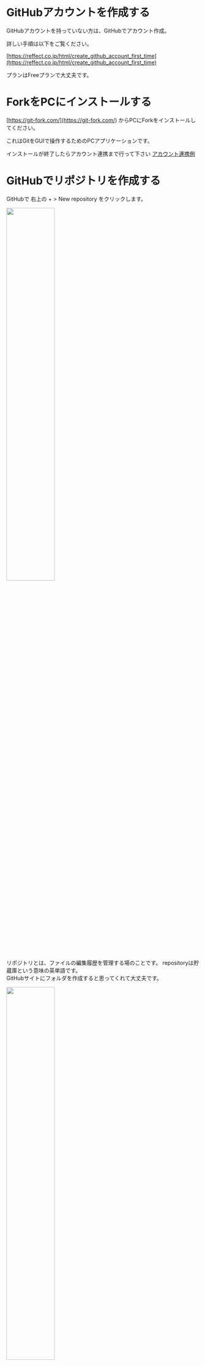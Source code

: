 # GitHubアカウントを作成する
GitHubアカウントを持っていない方は、GitHubでアカウント作成。

詳しい手順は以下をご覧ください。

[https://reffect.co.jp/html/create_github_account_first_time](https://reffect.co.jp/html/create_github_account_first_time)

プランはFreeプランで大丈夫です。


# ForkをPCにインストールする
[https://git-fork.com/](https://git-fork.com/) からPCにForkをインストールしてください。

これはGitをGUIで操作するためのPCアプリケーションです。

インストールが終了したらアカウント連携まで行って下さい
[アカウント連携例](https://sunny10side.com/how-to-install-and-use-fork-git-gui-client/)



# GitHubでリポジトリを作成する

GitHubで 右上の + > New repository をクリックします。

<img src="images/1_2.png" width="50%" alt="" title="">

<br>

リポジトリとは、ファイルの編集履歴を管理する場のことです。
repositoryは貯蔵庫という意味の英単語です。  
GitHubサイトにフォルダを作成すると思ってくれて大丈夫です。

<img src="images/1_1.png" width="50%" alt="" title="">

<br>

# リポジトリ名を記入する
リポジトリ名を記入してください。

<img src="images/1_3.png" width="50%" alt="" title="">

<br>


# 公開範囲を選択する

<img src="images/1_4.png" width="50%" alt="" title="">

<br>


# 作成ボタンをクリックする
Create Repositoryボタンをクリックして、以下のような画面を出して下さい。ここでのUrlを後ほど利用します。

<img src="images/1_5.png" width="70%" alt="" title="">

<br>





# Forkでクローンする
サーバーのリポジトリ(フォルダ)をコピーして、PCにリポジトリを作ることをクローンと呼びます。

<img src="images/1_6.png" width="50%" alt="" title="">
<br>

サーバー側のリポジトリを「リモートリポジトリ」  
PC側のリポジトリを「ローカルリポジトリ」  
と呼びます。

<br>

左上の File > Clone をクリックします。

<img src="images/1_7.png" width="50%" alt="" title="">

<br>

さきほど作成したリポジトリURLを Repository Url 欄に入力。

<img src="images/1_8.png" width="70%" alt="" title="">

<br>




+ Parent Folder  
PC側の作業ディレクトリ。
好きなフォルダーを指定してください。
ただし、日本語や半角スペースがパスに含まれていないフォルダーが安全です。

+ Name  
デフォルトのままでOK。（リポジトリ名と同じ）

+ Clone  
ボタンを押します。


# コミットする

コミットというのは、編集履歴に記録するデータの単位。  
編集履歴に記録する操作もコミットと呼ぶ。

## README.mdを作る
Fork右上の Open in > Open In File Explorer をクリックし、作業フォルダーが開く。

<img src="images/1_9.png" width="50%" alt="" title="">

<br>

README.md というファイルを作成。
（.mdというのは、Markdownファイル）

<img src="images/1_10.png" width="50%" alt="" title="">

<br>

README.md をテキストエディターで開き、以下のように入力して保存。

```
# GitHubハンズオン
```
文字コードはUTF-8で保存。でないとForkで文字化けします。

# README.mdをStageに追加
<img src="images/1_11.png" width="90%" alt="" title="">

<br>

Forkの Local Changes をクリックすると、 Unstaged に README.md が追加される。

README.md をクリックすると、変更箇所が右側に表示される。  
（もし、文字化けしていたら、 README.md をUTF-8で保存。）

Stage ボタンをクリックすると、 Unstaged から Staged へREADME.mdが移動する。

# README.mdをコミットする

右下の Commit Message 欄に READMEを追加 と入力し、 Commit File ボタンをクリック。

<img src="images/1_12.png" width="90%" alt="" title="">

<br>

左側の Branches > main をクリックすると、 READMEを追加 という行が追加されています。

<img src="images/1_13.png" width="90%" alt="" title="">

<br>

# README.mdを編集する
テキストエディターで README.md を開き、適当に内容を書き換えて保存します。
```
# GitHubハンズオン
これはGitHubハンズオンのファイルです。
```
Forkで Local Changes を確認すると、再び Unstaged に README.md が表示されます。

<img src="images/1_14.png" width="90%" alt="" title="">

<br>

右側には、前回と今回の差分が表示されています。

もし、差分が2列表示になっていない場合は、右上にある

<img src="images/1_15.png" width="10%" alt="" title="">
<br>
をクリックしてください。  

<br>

# README.mdを再びコミット
Stage ボタンを押し、コミットメッセージに 「READMEを更新」 と入力し、コミットボタンを押す。

今度は左側のAll Commitsをクリックしてみます。

READMEを更新という行が新たに追加されていることを確認します！

このようにコミットという単位で編集履歴を管理します！

<img src="images/1_16.png" width="90%" alt="" title="">

<br>

# ステージ
ステージは、コミットの候補となるファイル変更データを保管する場所。

<img src="images/1_17.png" width="50%" alt="" title="">

(ブランチについては次回)

<br>

# プッシュ

プッシュとは、ローカルリポジトリの内容を、リモートリポジトリにコピーすること。

<img src="images/1_18.png" width="50%" alt="" title="">

<br>

Forkの左上のPushボタンを押す。

<img src="images/1_19.png" width="50%" alt="" title="">

<br>

以下のようなダイアログが出ます

<img src="images/1_20.png" width="70%" alt="" title="">

<br>

Pushボタンを押すと、プッシュが始まります。
プッシュが完了したら、GitHubのリポジトリのページをリロードしてください。
README.md の内容が表示されたら、成功です。




